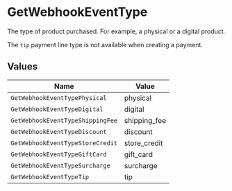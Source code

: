 # GetWebhookEventType

The type of product purchased. For example, a physical or a digital product.

The `tip` payment line type is not available when creating a payment.


## Values

| Name                             | Value                            |
| -------------------------------- | -------------------------------- |
| `GetWebhookEventTypePhysical`    | physical                         |
| `GetWebhookEventTypeDigital`     | digital                          |
| `GetWebhookEventTypeShippingFee` | shipping_fee                     |
| `GetWebhookEventTypeDiscount`    | discount                         |
| `GetWebhookEventTypeStoreCredit` | store_credit                     |
| `GetWebhookEventTypeGiftCard`    | gift_card                        |
| `GetWebhookEventTypeSurcharge`   | surcharge                        |
| `GetWebhookEventTypeTip`         | tip                              |